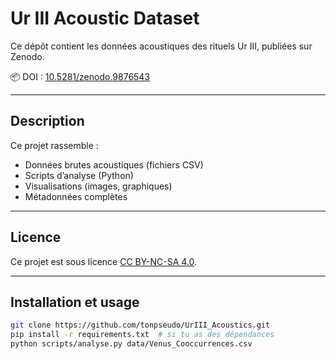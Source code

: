 # Ur III Acoustic Dataset


Ce dépôt contient les données acoustiques des rituels Ur III, publiées sur Zenodo.

📦 DOI : [10.5281/zenodo.9876543](https://doi.org/10.5281/zenodo.9876543)

---

## Description

Ce projet rassemble :  
- Données brutes acoustiques (fichiers CSV)  
- Scripts d’analyse (Python)  
- Visualisations (images, graphiques)  
- Métadonnées complètes  

---

## Licence

Ce projet est sous licence [CC BY-NC-SA 4.0](LICENSE.txt).

---

## Installation et usage

```bash
git clone https://github.com/tonpseudo/UrIII_Acoustics.git
pip install -r requirements.txt  # si tu as des dépendances
python scripts/analyse.py data/Venus_Cooccurrences.csv